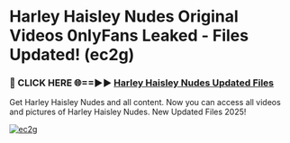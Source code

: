 # Harley Haisley Nudes Original Videos 0nlyFans Leaked - Files Updated! (ec2g)

<h3>🔴 CLICK HERE 🌐==►► <a href="https://tinyurl.com/5h6xmrr3" rel="nofollow">Harley Haisley Nudes Updated Files</a></h3>

Get Harley Haisley Nudes and all content. Now you can access all videos and pictures of Harley Haisley Nudes. New Updated Files 2025!

[![ec2g](https://i.imgur.com/KVD873Z.gif)](https://tinyurl.com/5h6xmrr3)
